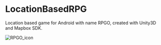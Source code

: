 # LocationBasedRPG
Location based game for Android with name RPGO, created with Unity3D and Mapbox SDK.

![RPGO_icon](https://github.com/georgeHeishi/LocationBasedRPG/blob/master/Assets/Resources/Icon/icon1.png)
